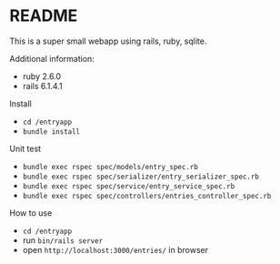 # README

This is a super small webapp using rails, ruby, sqlite.

Additional information:
* ruby 2.6.0
* rails 6.1.4.1

Install
* `cd /entryapp`
* `bundle install`

Unit test
* `bundle exec rspec spec/models/entry_spec.rb`
* `bundle exec rspec spec/serializer/entry_serializer_spec.rb`
* `bundle exec rspec spec/service/entry_service_spec.rb`
* `bundle exec rspec spec/controllers/entries_controller_spec.rb`

How to use
* `cd /entryapp`
* run `bin/rails server`
* open `http://localhost:3000/entries/` in browser